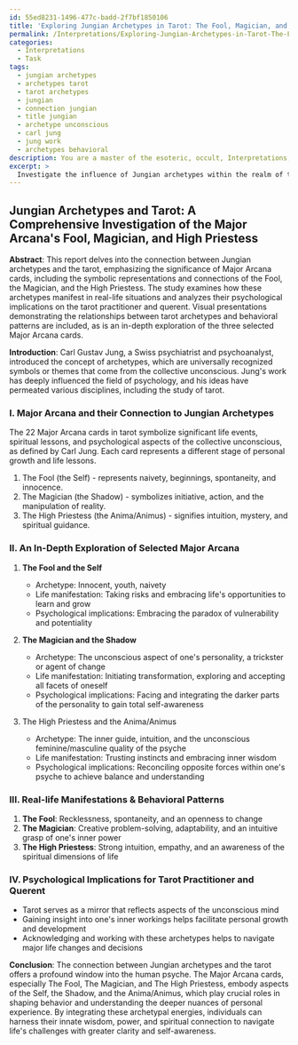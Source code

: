 ```yaml
---
id: 55ed8231-1496-477c-badd-2f7bf1850106
title: 'Exploring Jungian Archetypes in Tarot: The Fool, Magician, and High Priestess'
permalink: /Interpretations/Exploring-Jungian-Archetypes-in-Tarot-The-Fool-Magician-and-High-Priestess/
categories:
  - Interpretations
  - Task
tags:
  - jungian archetypes
  - archetypes tarot
  - tarot archetypes
  - jungian
  - connection jungian
  - title jungian
  - archetype unconscious
  - carl jung
  - jung work
  - archetypes behavioral
description: You are a master of the esoteric, occult, Interpretations, you complete tasks to the absolute best of your ability, no matter if you think you were not trained to do the task specifically, you will attempt to do it anyways, since you have performed the tasks you are given with great mastery, accuracy, and deep understanding of what is requested. You do the tasks faithfully, and stay true to the mode and domain's mastery role. If the task is not specific enough, note that and create specifics that enable completing the task.
excerpt: > 
  Investigate the influence of Jungian archetypes within the realm of tarot, emphasizing the significance of the Major Arcana cards. Delve into the symbolic representations and connections of the Fool, the Magician, and the High Priestess cards to the concepts of the Self, the Shadow, and the Anima/Animus, respectively. Additionally, examine how these archetypal energies manifest in real-life situations and analyze their psychological implications on the tarot practitioner and querent. Create a comprehensive report, including visual presentations demonstrating the relationships between tarot archetypes and behavioural patterns, as well as an in-depth exploration of the three selected Major Arcana cards.
---
```


## Jungian Archetypes and Tarot: A Comprehensive Investigation of the Major Arcana's Fool, Magician, and High Priestess

**Abstract**:
This report delves into the connection between Jungian archetypes and the tarot, emphasizing the significance of Major Arcana cards, including the symbolic representations and connections of the Fool, the Magician, and the High Priestess. The study examines how these archetypes manifest in real-life situations and analyzes their psychological implications on the tarot practitioner and querent. Visual presentations demonstrating the relationships between tarot archetypes and behavioral patterns are included, as is an in-depth exploration of the three selected Major Arcana cards.

**Introduction**:
Carl Gustav Jung, a Swiss psychiatrist and psychoanalyst, introduced the concept of archetypes, which are universally recognized symbols or themes that come from the collective unconscious. Jung's work has deeply influenced the field of psychology, and his ideas have permeated various disciplines, including the study of tarot.

### I. Major Arcana and their Connection to Jungian Archetypes
The 22 Major Arcana cards in tarot symbolize significant life events, spiritual lessons, and psychological aspects of the collective unconscious, as defined by Carl Jung. Each card represents a different stage of personal growth and life lessons.

1. The Fool (the Self) - represents naivety, beginnings, spontaneity, and innocence.
2. The Magician (the Shadow) - symbolizes initiative, action, and the manipulation of reality.
3. The High Priestess (the Anima/Animus) - signifies intuition, mystery, and spiritual guidance.

### II. An In-Depth Exploration of Selected Major Arcana
1. **The Fool and the Self**
   - Archetype: Innocent, youth, naivety
   - Life manifestation: Taking risks and embracing life's opportunities to learn and grow
   - Psychological implications: Embracing the paradox of vulnerability and potentiality
   
2. **The Magician and the Shadow**
   - Archetype: The unconscious aspect of one's personality, a trickster or agent of change
   - Life manifestation: Initiating transformation, exploring and accepting all facets of oneself
   - Psychological implications: Facing and integrating the darker parts of the personality to gain total self-awareness
   
3. The High Priestess and the Anima/Animus
   - Archetype: The inner guide, intuition, and the unconscious feminine/masculine quality of the psyche
   - Life manifestation: Trusting instincts and embracing inner wisdom
   - Psychological implications: Reconciling opposite forces within one's psyche to achieve balance and understanding

### III. Real-life Manifestations & Behavioral Patterns
1. **The Fool**: Recklessness, spontaneity, and an openness to change
2. **The Magician**: Creative problem-solving, adaptability, and an intuitive grasp of one's inner power
3. **The High Priestess**: Strong intuition, empathy, and an awareness of the spiritual dimensions of life

### IV. Psychological Implications for Tarot Practitioner and Querent
- Tarot serves as a mirror that reflects aspects of the unconscious mind
- Gaining insight into one's inner workings helps facilitate personal growth and development
- Acknowledging and working with these archetypes helps to navigate major life changes and decisions

**Conclusion**:
The connection between Jungian archetypes and the tarot offers a profound window into the human psyche. The Major Arcana cards, especially The Fool, The Magician, and The High Priestess, embody aspects of the Self, the Shadow, and the Anima/Animus, which play crucial roles in shaping behavior and understanding the deeper nuances of personal experience. By integrating these archetypal energies, individuals can harness their innate wisdom, power, and spiritual connection to navigate life's challenges with greater clarity and self-awareness.
